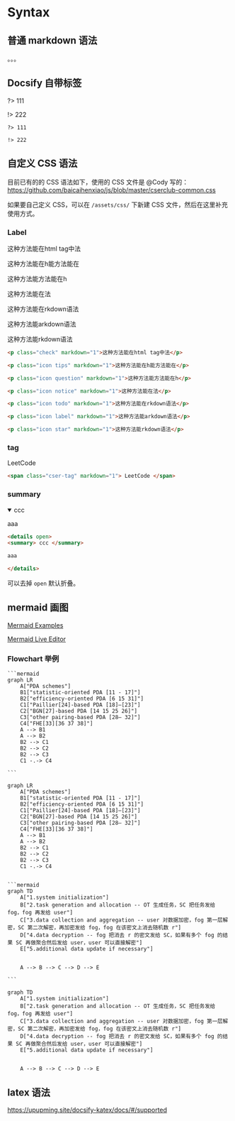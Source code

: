 # Syntax

## 普通 markdown 语法

。。。

## Docsify 自带标签

?> 111

!> 222

```
?> 111

!> 222
```



## 自定义 CSS 语法

目前已有的的 CSS 语法如下，使用的 CSS 文件是 @Cody 写的：<https://github.com/baicaihenxiao/js/blob/master/cserclub-common.css>

如果要自己定义 CSS，可以在 `/assets/css/` 下新建 CSS 文件，然后在这里补充使用方式。

### Label

<p class="check" markdown="1">这种方法能在html tag中法</p>

<p class="icon tips" markdown="1">这种方法能在h能方法能在</p>

<p class="icon question" markdown="1">这种方法能方法能在h</p>

<p class="icon notice" markdown="1">这种方法能在法</p>

<p class="icon todo" markdown="1">这种方法能在rkdown语法</p>

<p class="icon label" markdown="1">这种方法能arkdown语法</p>

<p class="icon star" markdown="1">这种方法能rkdown语法</p>





```html
<p class="check" markdown="1">这种方法能在html tag中法</p>

<p class="icon tips" markdown="1">这种方法能在h能方法能在</p>

<p class="icon question" markdown="1">这种方法能方法能在h</p>

<p class="icon notice" markdown="1">这种方法能在法</p>

<p class="icon todo" markdown="1">这种方法能在rkdown语法</p>

<p class="icon label" markdown="1">这种方法能arkdown语法</p>

<p class="icon star" markdown="1">这种方法能rkdown语法</p>

```



### tag

<span class="cser-tag" markdown="1"> LeetCode </span>

```html
<span class="cser-tag" markdown="1"> LeetCode </span>
```



### summary

<details open>
<summary> ccc </summary>

aaa

</details>

```html
<details open>
<summary> ccc </summary>

aaa

</details>
```



可以去掉 `open` 默认折叠。



## mermaid 画图

[Mermaid Examples](https://mermaid-js.github.io/mermaid/#/examples)

[Mermaid Live Editor](https://mermaid-js.github.io/mermaid-live-editor)

### Flowchart 举例

````
​```mermaid
graph LR
    A["PDA schemes"]
    B1["statistic-oriented PDA [11 - 17]"]
    B2["efficiency-oriented PDA [6 15 31]"]
    C1["Paillier[24]-based PDA [18]–[23]"]
    C2["BGN[27]-based PDA [14 15 25 26]"]
    C3["other pairing-based PDA [28– 32]"]
    C4["FHE[33][36 37 38]"]
    A --> B1
    A --> B2
    B2 --> C1
    B2 --> C2
    B2 --> C3
    C1 -.-> C4
    
​```
````



```mermaid
graph LR
    A["PDA schemes"]
    B1["statistic-oriented PDA [11 - 17]"]
    B2["efficiency-oriented PDA [6 15 31]"]
    C1["Paillier[24]-based PDA [18]–[23]"]
    C2["BGN[27]-based PDA [14 15 25 26]"]
    C3["other pairing-based PDA [28– 32]"]
    C4["FHE[33][36 37 38]"]
    A --> B1
    A --> B2
    B2 --> C1
    B2 --> C2
    B2 --> C3
    C1 -.-> C4
    
```



````
​```mermaid
graph TD
    A["1.system initialization"]
    B["2.task generation and allocation -- OT 生成任务，SC 把任务发给 fog，fog 再发给 user"]
    C["3.data collection and aggregation -- user 对数据加密，fog 第一层解密，SC 第二次解密，再加密发给 fog，fog 在该密文上消去随机数 r"]
    D["4.data decryption -- fog 把消去 r 的密文发给 SC，如果有多个 fog 的结果 SC 再做聚合然后发给 user，user 可以直接解密"]
    E["5.additional data update if necessary"]


    A --> B --> C --> D --> E

​```
````



```mermaid
graph TD
    A["1.system initialization"]
    B["2.task generation and allocation -- OT 生成任务，SC 把任务发给 fog，fog 再发给 user"]
    C["3.data collection and aggregation -- user 对数据加密，fog 第一层解密，SC 第二次解密，再加密发给 fog，fog 在该密文上消去随机数 r"]
    D["4.data decryption -- fog 把消去 r 的密文发给 SC，如果有多个 fog 的结果 SC 再做聚合然后发给 user，user 可以直接解密"]
    E["5.additional data update if necessary"]


    A --> B --> C --> D --> E

```



## latex 语法

<https://upupming.site/docsify-katex/docs/#/supported>

